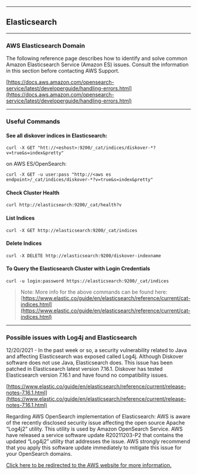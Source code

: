 ___
## Elasticsearch
___

### AWS Elasticsearch Domain

The following reference page describes how to identify and solve common Amazon Elasticsearch Service (Amazon ES) issues. Consult the information in this section before contacting AWS Support. 

[https://docs.aws.amazon.com/opensearch-service/latest/developerguide/handling-errors.html](https://docs.aws.amazon.com/opensearch-service/latest/developerguide/handling-errors.html)

___
### Useful Commands

#### See all diskover indices in Elasticsearch:

```
curl -X GET "htt://<eshost>:9200/_cat/indices/diskover-*?v=true&s=index&pretty"
```

on AWS ES/OpenSearch:

```
curl -X GET -u user:pass "http://<aws es endpoint>/_cat/indices/diskover-*?v=true&s=index&pretty"
```

#### Check Cluster Health
```
curl http://elasticsearch:9200/_cat/health?v
```

#### List Indices
```
curl -X GET http://elasticsearch:9200/_cat/indices
```

#### Delete Indices
```
curl -X DELETE http://elasticsearch:9200/diskover-indexname
```

#### To Query the Elasticsearch Cluster with Login Credentials
```
curl -u login:password https://elasticsearch:9200/_cat/indices
```

>Note: More info for the above commands can be found here: [https://www.elastic.co/guide/en/elasticsearch/reference/current/cat-indices.html](https://www.elastic.co/guide/en/elasticsearch/reference/current/cat-indices.html)

___
### Possible issues with Log4j and Elasticsearch

12/20/2021 - In the past week or so, a security vulnerability related to Java and affecting Elasticsearch was exposed called Log4j. Although Diskover software does not use Java, Elasticsearch does. This issue has been patched in Elasticsearch latest version 7.16.1. Diskover has tested Elasticsearch version 7.16.1 and have found no compatibility issues.

[https://www.elastic.co/guide/en/elasticsearch/reference/current/release-notes-7.16.1.html](https://www.elastic.co/guide/en/elasticsearch/reference/current/release-notes-7.16.1.html)

Regarding AWS OpenSearch implementation of Elasticsearch: AWS is aware of the recently disclosed security issue affecting the open source Apache “Log4j2” utility. This utility is used by Amazon OpenSearch Service. AWS have released a service software update R20211203-P2 that contains the updated “Log4j2” utility that addresses the issue. AWS strongly recommend that you apply this software update immediately to mitigate this issue for your OpenSearch domains.

[Click here to be redirected to the AWS website for more information.](https://aws.amazon.com/security/security-bulletins/AWS-2021-006/)
